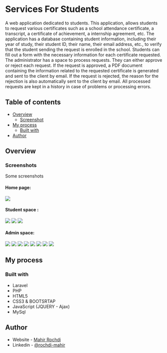 # Services For Students
A web application dedicated to students. This application, allows students to request various certificates such as a school attendance certificate, a transcript, a certificate of achievement, a internship agreement, etc.
The application has a database containing student information, including their year of study, their student ID, their name, their email address, etc., to verify that the student sending the request is enrolled in the school. Students can fill out a form with the necessary information for each certificate requested.
The administrator has a space to process requests. They can either approve or reject each request. If the request is approved, a PDF document containing the information related to the requested certificate is generated and sent to the client by email. If the request is rejected, the reason for the rejection is also automatically sent to the client by email. All processed requests are kept in a history in case of problems or processing errors.

## Table of contents

- [Overview](#overview)
  - [Screenshot](#screenshots)
- [My process](#my-process)
  - [Built with](#built-with)
- [Author](#author)

## Overview

### Screenshots
Some screenshots 
#### Home page: 
![](public/Image/1.png)
#### Student space :
![](public/Image/2.png)
![](public/Image/3.png)
![](public/Image/4.png)
#### Admin space: 
![](public/Image/1gl.png)
![](public/Image/2gl.png)
![](public/Image/3gl.png)
![](public/Image/4gl.png)
![](public/Image/5gl.png)
![](public/Image/6gl.png)
![](public/Image/7gl.png)
![](public/Image/8gl.png)

## My process

### Built with

- Laravel
- PHP
- HTML5
- CSS3 & BOOTSRTAP
- JavaScript (JQUERY - Ajax) 
- MySql

## Author
- Website - [Mahir Rochdi](https://github.com/MAHIRROCHDI)
- Linkedin - [@rochdi-mahir](www.linkedin.com/in/rochdi-mahir)

